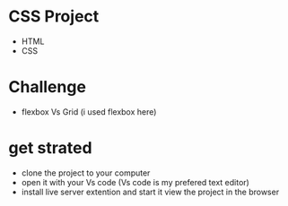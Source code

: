 # CSS Project
- HTML
- CSS
# Challenge
- flexbox Vs Grid (i used flexbox here)

# get strated
- clone the project to your computer
- open it with your Vs code (Vs code is my prefered text editor)
- install live server extention and start it view the project in the browser
